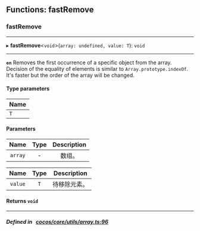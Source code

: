 ## Functions: fastRemove

### fastRemove


___
▸ **fastRemove**<`void`\>(`array: undefined, value: T`): `void`
___



**`en`** 
Removes the first occurrence of a specific object from the array.
Decision of the equality of elements is similar to `Array.prototype.indexOf`.
It's faster but the order of the array will be changed.


#### Type parameters
| Name |
| :------ |
| `T` |

#### Parameters

| Name | Type | Description |
| :------: | :------: | :------: |
| `array` | - | 数组。  |

| Name | Type | Description |
| :------: | :------: | :------: |
| `value` | `T` | 待移除元素。  |


#### Returns `void` 
___


##### Defined in &nbsp;   [cocos/core/utils/array.ts:96](https://github.com/cocos-creator/engine/blob/c7bf6b8a9/cocos/core/utils/array.ts#L96)&nbsp;
